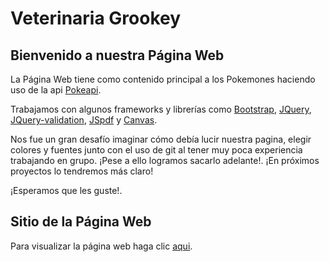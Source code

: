 # Veterinaria Grookey

## Bienvenido a nuestra Página Web

La Página Web tiene como contenido principal a los Pokemones haciendo uso de la api [Pokeapi](https://pokeapi.co/).

Trabajamos con algunos frameworks y librerías como [Bootstrap](https://getbootstrap.com/), [JQuery](https://jquery.com/), [JQuery-validation](https://jqueryvalidation.org/), [JSpdf](https://www.npmjs.com/package/jspdf) y [Canvas](https://canvasjs.com/).

Nos fue un gran desafío imaginar cómo debía lucir nuestra pagina, elegir colores y fuentes junto con el uso de git al tener muy poca experiencia trabajando en grupo. ¡Pese a ello logramos sacarlo adelante!. ¡En próximos proyectos lo tendremos más claro! 

¡Esperamos que les guste!. 

## Sitio de la Página Web

Para visualizar la página web haga clic [aqui](https://eclectic-salamander-27c5d1.netlify.app/).

